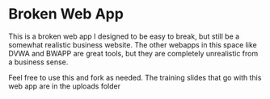# Broken Web App
This is a broken web app I designed to be easy to break, but still be a somewhat realistic business website. The other webapps in this space like DVWA and BWAPP are great tools, but they are completely unrealistic from a business sense.

Feel free to use this and fork as needed.  The training slides that go with this web app are in the uploads folder